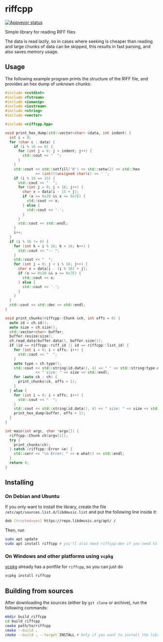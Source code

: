 # riffcpp

[![Appveyor status](https://ci.appveyor.com/api/projects/status/github/frabert/riffcpp)](https://ci.appveyor.com/project/frabert/riffcpp)

Simple library for reading RIFF files

The data is read lazily, so in cases where seeking is cheaper than reading and
large chunks of data can be skipped, this results in fast parsing, and also saves
memory usage.

## Usage

The following example program prints the structure of the RIFF file, and provides
an hex dump of unknown chunks:

```c++
#include <cstdint>
#include <fstream>
#include <iomanip>
#include <iostream>
#include <string>
#include <vector>

#include <riffcpp.hpp>

void print_hex_dump(std::vector<char> &data, int indent) {
  int i = 0;
  for (char c : data) {
    if (i % 16 == 0) {
      for (int j = 0; j < indent; j++) {
        std::cout << "  ";
      }
    }
    std::cout << std::setfill('0') << std::setw(2) << std::hex
              << (int)((unsigned char)c) << ' ';
    if (i % 16 == 15) {
      std::cout << "  ";
      for (int j = 0; j < 16; j++) {
        char x = data[i - 15 + j];
        if (x >= 0x20 && x <= 0x7E) {
          std::cout << x;
        } else {
          std::cout << '.';
        }
      }
      std::cout << std::endl;
    }
    i++;
  }
  if (i % 16 != 0) {
    for (int k = i % 16; k < 16; k++) {
      std::cout << "-- ";
    }
    std::cout << "  ";
    for (int j = 0; j < i % 16; j++) {
      char x = data[i - (i % 16) + j];
      if (x >= 0x20 && x <= 0x7E) {
        std::cout << x;
      } else {
        std::cout << '.';
      }
    }
  }
  std::cout << std::dec << std::endl;
}

void print_chunks(riffcpp::Chunk &ch, int offs = 0) {
  auto id = ch.id();
  auto size = ch.size();
  std::vector<char> buffer;
  buffer.resize(size);
  ch.read_data(buffer.data(), buffer.size());
  if (id == riffcpp::riff_id || id == riffcpp::list_id) {
    for (int i = 0; i < offs; i++) {
      std::cout << "  ";
    }
    auto type = ch.type();
    std::cout << std::string(id.data(), 4) << " " << std::string(type.data(), 4)
              << " size: " << size << std::endl;
    for (auto ck : ch) {
      print_chunks(ck, offs + 1);
    }
  } else {
    for (int i = 0; i < offs; i++) {
      std::cout << "  ";
    }
    std::cout << std::string(id.data(), 4) << " size: " << size << std::endl;
    print_hex_dump(buffer, offs + 1);
  }
}

int main(int argc, char *argv[]) {
  riffcpp::Chunk ch(argv[1]);
  try {
    print_chunks(ch);
  } catch (riffcpp::Error &e) {
    std::cerr << "\n Error: " << e.what() << std::endl;
  }
  return 0;
}
```

## Installing

### On Debian and Ubuntu

If you only want to install the library, create the file
`/etc/apt/sources.list.d/libdmusic.list` and put the following line inside it:

```sh
deb [trusted=yes] https://repo.libdmusic.org/apt/ /
```

Then, run

```sh
sudo apt update
sudo apt install riffcpp # you'll also need riffcpp-dev if you need to compile programs that use riffcpp
```

### On Windows and other platforms using `vcpkg`

[vcpkg](https://github.com/Microsoft/vcpkg) already has a portfile for `riffcpp`,
so you can just do

```sh
vcpkg install riffcpp
```

## Building from sources

After downloading the sources (either by `git clone` or archive), run the following commands:

```sh
mkdir build_riffcpp
cd build_riffcpp
cmake path/to/riffcpp
cmake --build .
cmake --build . --target INSTALL # Only if you want to install the library
```
